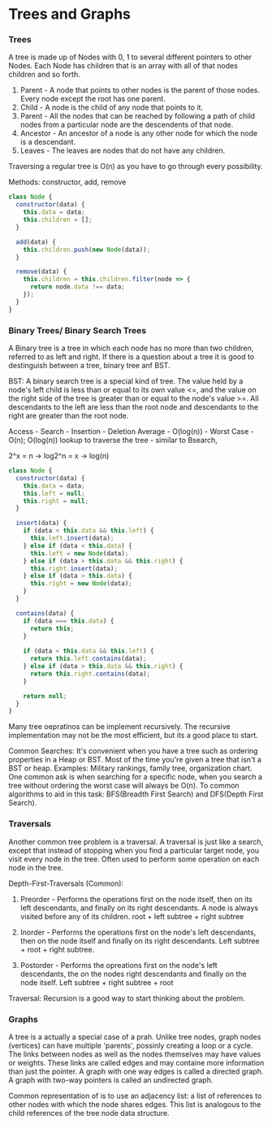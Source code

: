 # Trees and Graphs 

### Trees
A tree is made up of Nodes with 0, 1 to several different pointers to other Nodes. Each Node has 
children that is an array with all of that nodes children and so forth. 

1. Parent - A node that points to other nodes is the parent of those nodes. Every node except the root has one parent. 
2. Child - A node is the child of any node that points to it. 
3. Parent - All the nodes that can be reached by following a path of child nodes from a particular node are the descendents of that node. 
4. Ancestor - An ancestor of a node is any other node for which the node is a descendant. 
5. Leaves - The leaves are nodes that do not have any children.

Traversing a regular tree is O(n) as you have to go through every possibility. 

Methods: constructor, add, remove

```js
class Node {
  constructor(data) {
    this.data = data;
    this.children = [];
  }

  add(data) {
    this.children.push(new Node(data));
  }

  remove(data) {
    this.children = this.children.filter(node => {
      return node.data !== data;
    });
  }
}

```

### Binary Trees/ Binary Search Trees
A Binary tree is a tree in which each node has no more than two children, referred to as left and right. If there is a question about a tree it is good to destinguish between a tree, binary tree anf BST.

BST:
A binary search tree is a special kind of tree. The value held by a node's left child is less than or equal to its own value <=, and the value on the right side of the tree is greater than or equal to the node's value >=. All descendants to the left are less than the root node and descendants to the right are greater than the root node. 

Access - Search - Insertion - Deletion
Average - O(log(n)) - Worst Case - O(n);
O(log(n)) lookup to traverse the tree - similar to Bsearch, 

2^x = n -> log2^n = x -> log(n)

```js
class Node {
  constructor(data) {
    this.data = data;
    this.left = null;
    this.right = null;
  }

  insert(data) {
    if (data < this.data && this.left) {
      this.left.insert(data);
    } else if (data < this.data) {
      this.left = new Node(data);
    } else if (data > this.data && this.right) {
      this.right.insert(data);
    } else if (data > this.data) {
      this.right = new Node(data);
    }
  }

  contains(data) {
    if (data === this.data) {
      return this;
    } 
    
    if (data < this.data && this.left) {
      return this.left.contains(data);
    } else if (data > this.data && this.right) {
      return this.right.contains(data);
    }

    return null;
  }
}
```

Many tree oepratinos can be implement recursively. The recursive implementation may not be the most efficient, but its a good place to start. 

Common Searches:
It's convenient when you have a tree such as ordering properties in a Heap or BST. Most of the time you're given a tree that isn't a BST or heap. Examples: Military rankings, family tree, organization chart. One common ask is when searching for a specific node, when you search a tree without ordering the worst case will always be O(n). To common algorithms to aid in this task: BFS(Breadth First Search) and DFS(Depth First Search).

### Traversals 
Another common tree problem is a traversal. A traversal is just like a search, except that instead of stopping when you find a particular target node, you visit every node in the tree. Often used to perform some operation on each node in the tree. 

Depth-First-Traversals (Common):
1. Preorder - Performs the operations first on the node itself, then on its left descendants, and finally on its right descendants. A node is always visited before any of its children. root + left subtree + right subtree

2. Inorder - Performs the operations first on the node's left descendants, then on the node itself and finally on its right descendants. Left subtree + root + right subtree.

3. Postorder - Performs the opreations first on the node's left descendants, the on the nodes right descendants and finally on the node itself.  Left subtree + right subtree + root

Traversal: Recursion is a good way to start thinking about the problem. 

### Graphs
A tree is a actually a special case of a prah. Unlike tree nodes, graph nodes (vertices) can have multiple 'parents', possinly creating a loop or a cycle. The links between nodes as well as the nodes themselves may have values or weights. These links are called edges and may containe more information than just the pointer. A graph with one way edges is called a directed graph. A graph with two-way pointers is called an undirected graph. 

Common representation of is to use an adjacency list: a list of references to other nodes with which the node shares edges. This list is analogous to the child references of the tree node data structure. 
